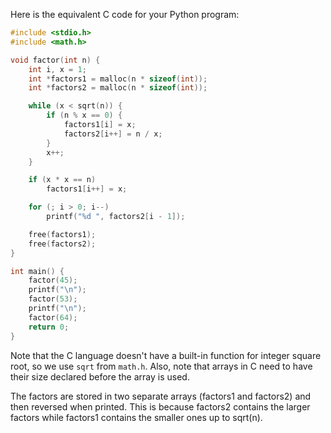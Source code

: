Here is the equivalent C code for your Python program:

```C
#include <stdio.h>
#include <math.h>

void factor(int n) {
    int i, x = 1;
    int *factors1 = malloc(n * sizeof(int));
    int *factors2 = malloc(n * sizeof(int));

    while (x < sqrt(n)) {
        if (n % x == 0) {
            factors1[i] = x;
            factors2[i++] = n / x;
        }
        x++;
    }

    if (x * x == n)
        factors1[i++] = x;

    for (; i > 0; i--)
        printf("%d ", factors2[i - 1]);

    free(factors1);
    free(factors2);
}

int main() {
    factor(45);
    printf("\n");
    factor(53);
    printf("\n");
    factor(64);
    return 0;
}
```
Note that the C language doesn't have a built-in function for integer square root, so we use `sqrt` from `math.h`. Also, note that arrays in C need to have their size declared before the array is used.

The factors are stored in two separate arrays (factors1 and factors2) and then reversed when printed. This is because factors2 contains the larger factors while factors1 contains the smaller ones up to sqrt(n).
